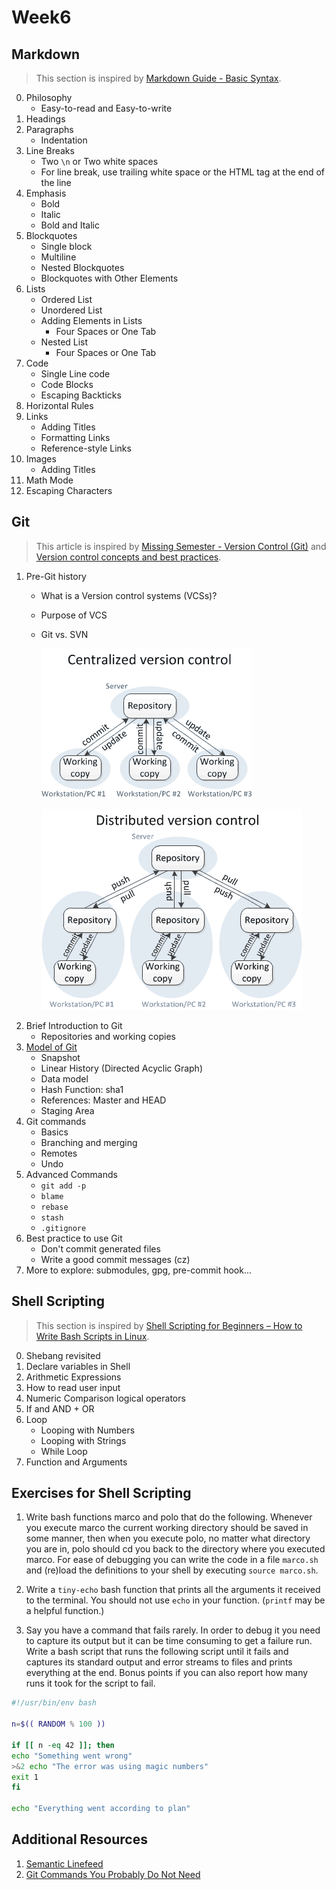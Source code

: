 # Week6

## Markdown

> This section is inspired by [Markdown Guide - Basic Syntax].

[Markdown Guide - Basic Syntax]: https://www.markdownguide.org/basic-syntax "Markdown Guide - Basic Syntax"

0. Philosophy
    - Easy-to-read and Easy-to-write
1. Headings
2. Paragraphs
    - Indentation
3. Line Breaks
    - Two `\n` or Two white spaces
    - For line break, use trailing white space or the HTML tag at the end of the line
4. Emphasis
    - Bold
    - Italic
    - Bold and Italic
5. Blockquotes
    - Single block
    - Multiline
    - Nested Blockquotes
    - Blockquotes with Other Elements
6. Lists
    - Ordered List
    - Unordered List
    - Adding Elements in Lists
        - Four Spaces or One Tab
    - Nested List
        - Four Spaces or One Tab
7. Code
    - Single Line code
    - Code Blocks
    - Escaping Backticks
8. Horizontal Rules
9. Links
    - Adding Titles
    - Formatting Links
    - Reference-style Links
10. Images
    - Adding Titles
11. Math Mode
12. Escaping Characters


## Git

> This article is inspired by [Missing Semester - Version Control (Git)] and [Version control concepts and best practices].

[Missing Semester - Version Control (Git)]: https://missing.csail.mit.edu/2020/version-control/ "Missing Semester - Version Control (Git)"

[Version control concepts and best practices]: https://homes.cs.washington.edu/~mernst/advice/version-control.html "Version control concepts and best practices"

1. Pre-Git history
    - What is a Version control systems (VCSs)?
    - Purpose of VCS
    - Git vs. SVN

        ![](./attachments/image/vcs-1.png)

        ![](./attachments/image/vcs-2.png)
2. Brief Introduction to Git
    - Repositories and working copies
3. [Model of Git](https://missing.csail.mit.edu/2020/version-control/)
    - Snapshot
    - Linear History (Directed Acyclic Graph)
    - Data model
    - Hash Function: sha1
    - References: Master and HEAD
    - Staging Area
4. Git commands
    - Basics
    - Branching and merging
    - Remotes
    - Undo
5. Advanced Commands
    - `git add -p`
    - `blame`
    - `rebase`
    - `stash`
    - `.gitignore`
6. Best practice to use Git
    - Don't commit generated files
    - Write a good commit messages (cz)
7. More to explore: submodules, gpg, pre-commit hook...


## Shell Scripting

> This section is inspired by [Shell Scripting for Beginners – How to Write Bash Scripts in Linux].

[Shell Scripting for Beginners – How to Write Bash Scripts in Linux]: https://www.freecodecamp.org/news/shell-scripting-crash-course-how-to-write-bash-scripts-in-linux "Shell Scripting for Beginners – How to Write Bash Scripts in Linux"

0. Shebang revisited
1. Declare variables in Shell
2. Arithmetic Expressions
3. How to read user input
4. Numeric Comparison logical operators
5. If and AND + OR
6. Loop
    - Looping with Numbers
    - Looping with Strings
    - While Loop
7. Function and Arguments

## Exercises for Shell Scripting

1. Write bash functions marco and polo that do the following. Whenever you execute marco the current working directory should be saved in some manner, then when you execute polo, no matter what directory you are in, polo should cd you back to the directory where you executed marco. For ease of debugging you can write the code in a file `marco.sh` and (re)load the definitions to your shell by executing `source marco.sh`.

2. Write a `tiny-echo` bash function that prints all the arguments it received to the terminal. You should not use `echo` in your function. (`printf` may be a helpful function.)

3. Say you have a command that fails rarely. In order to debug it you need to capture its output but it can be time consuming to get a failure run. Write a bash script that runs the following script until it fails and captures its standard output and error streams to files and prints everything at the end. Bonus points if you can also report how many runs it took for the script to fail.

```bash
#!/usr/bin/env bash

n=$(( RANDOM % 100 ))

if [[ n -eq 42 ]]; then
echo "Something went wrong"
>&2 echo "The error was using magic numbers"
exit 1
fi

echo "Everything went according to plan"
```

## Additional Resources

1. [Semantic Linefeed](https://rhodesmill.org/brandon/2012/one-sentence-per-line/)
2. [Git Commands You Probably Do Not Need](https://myme.no/posts/2023-01-22-git-commands-you-do-not-need.html)
